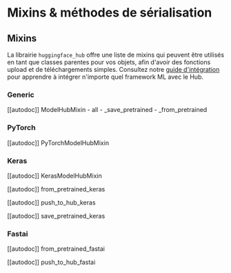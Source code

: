 <!--⚠️ Note that this file is in Markdown but contain specific syntax for our doc-builder (similar to MDX) that may not be
rendered properly in your Markdown viewer.
-->

# Mixins & méthodes de sérialisation

## Mixins

La librairie `huggingface_hub` offre une liste de mixins qui peuvent être utilisés en tant que classes parentes pour vos
objets, afin d'avoir des fonctions upload et de téléchargements simples. Consultez notre [guide d'intégration](../guides/integrations)
pour apprendre à intégrer n'importe quel framework ML avec le Hub.

### Generic

[[autodoc]] ModelHubMixin
    - all
    - _save_pretrained
    - _from_pretrained

### PyTorch

[[autodoc]] PyTorchModelHubMixin

### Keras

[[autodoc]] KerasModelHubMixin

[[autodoc]] from_pretrained_keras

[[autodoc]] push_to_hub_keras

[[autodoc]] save_pretrained_keras

### Fastai

[[autodoc]] from_pretrained_fastai

[[autodoc]] push_to_hub_fastai



